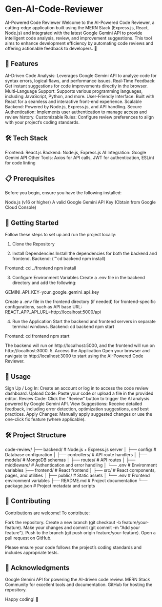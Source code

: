 # Gen-AI-Code-Reviewer

AI-Powered Code Reviewer
Welcome to the AI-Powered Code Reviewer, a cutting-edge application built using the MERN Stack (Express.js, React, Node.js) and integrated with the latest Google Gemini API to provide intelligent code analysis, review, and improvement suggestions. This tool aims to enhance development efficiency by automating code reviews and offering actionable feedback to developers. 🚀

## 🌟 Features

AI-Driven Code Analysis: Leverages Google Gemini API to analyze code for syntax errors, logical flaws, and performance issues.
Real-Time Feedback: Get instant suggestions for code improvements directly in the browser.
Multi-Language Support: Supports various programming languages, including JavaScript, Python, and more.
User-Friendly Interface: Built with React for a seamless and interactive front-end experience.
Scalable Backend: Powered by Node.js, Express.js, and API handling.
Secure Authentication: Implements user authentication to manage access and review history.
Customizable Rules: Configure review preferences to align with your project’s coding standards.


## 🛠️ Tech Stack

Frontend: React.js
Backend: Node.js, Express.js
AI Integration: Google Gemini API
Other Tools: Axios for API calls, JWT for authentication, ESLint for code linting


## 📋 Prerequisites
Before you begin, ensure you have the following installed:

Node.js (v16 or higher)
A valid Google Gemini API Key (Obtain from Google Cloud Console)


## 🚀 Getting Started
Follow these steps to set up and run the project locally:
1. Clone the Repository

2. Install Dependencies
Install the dependencies for both the backend and frontend.
Backend:
('''cd backend
npm install)

Frontend:
cd ../frontend
npm install

3. Configure Environment Variables
Create a .env file in the backend directory and add the following:

GEMINI_API_KEY=your_google_gemini_api_key

Create a .env file in the frontend directory (if needed) for frontend-specific configurations, such as API base URL:
REACT_APP_API_URL=http://localhost:5000/api

4. Run the Application
Start the backend and frontend servers in separate terminal windows.
Backend:
cd backend
npm start

Frontend:
cd frontend
npm start

The backend will run on http://localhost:5000, and the frontend will run on http://localhost:3000.
5. Access the Application
Open your browser and navigate to http://localhost:3000 to start using the AI-Powered Code Reviewer.

## 📖 Usage

Sign Up / Log In: Create an account or log in to access the code review dashboard.
Upload Code: Paste your code or upload a file in the provided editor.
Review Code: Click the "Review" button to trigger the AI analysis powered by Google Gemini API.
View Suggestions: Receive detailed feedback, including error detection, optimization suggestions, and best practices.
Apply Changes: Manually apply suggested changes or use the one-click fix feature (where applicable).


## 🛠️ Project Structure
code-review/
├── backend/                  # Node.js + Express.js server
│   ├── config/               # Database configuration
│   ├── controllers/          # API route handlers
│   ├── models/               # MongoDB schemas
│   ├── routes/               # API routes
│   ├── middleware/           # Authentication and error handling
│   └── .env                  # Environment variables
├── frontend/                 # React frontend
│   ├── src/                  # React components, pages, and utilities
│   ├── public/               # Static assets
│   └── .env                  # Frontend environment variables
├── README.md                 # Project documentation
└── package.json              # Project metadata and scripts

## 🤝 Contributing
Contributions are welcome! To contribute:

Fork the repository.
Create a new branch (git checkout -b feature/your-feature).
Make your changes and commit (git commit -m "Add your feature").
Push to the branch (git push origin feature/your-feature).
Open a pull request on GitHub.

Please ensure your code follows the project’s coding standards and includes appropriate tests.

## 🙌 Acknowledgments

Google Gemini API for powering the AI-driven code review.
MERN Stack Community for excellent tools and documentation.
GitHub for hosting the repository.


Happy coding! 🎉
